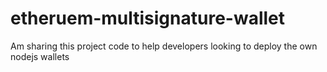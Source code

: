 # etheruem-multisignature-wallet
Am sharing this project code to help developers looking to deploy the own nodejs wallets  
